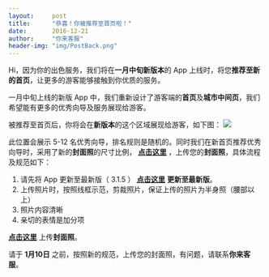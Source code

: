 ```yaml
---
layout:     post
title:      "恭喜！你被推荐至首页啦！"
date:       2016-12-21
author:     "你来客服"
header-img: "img/PostBack.png"
---
```


Hi，因为你的出色服务，我们将在**一月中旬新版本**的 App 上线时，将您**推荐至新的首页**，让更多的游客能够接触到你优质的服务。

一月中旬上线的新版 App 中，我们重新设计了游客端的**首页**及**城市中间页**，我们希望能有更多的优秀向导及服务展现给游客。

被推荐至首页后，你将会在**新版本**的这个区域展现给游客，如下图：
![](https://file.nilai.com/3.2index2.png)

此位置会展示 5-12 名优秀向导，排名规则是随机的。同时我们在新首页推荐优秀向导时，采用了新的**封面照**的尺寸比例， [**点击这里**](www.nilai.com) ，上传您的**封面照**，具体流程及规范如下：  
1. 请先将 App 更新至最新版（ 3.1.5 ） [**点击这里**](www.nilai.com)  **更新至最新版**。
2. 上传照片时，按照线框示范，剪裁照片，保证上传的照片为半身照（腰部以上）
3. 照片内容清晰
4. 亲切的表情是加分项

[**点击这里**](www.nilai.com) 上传**封面照**。

请于 **1月10日** 之前，按照新的规范，上传您的封面照，有问题，请联系**你来客服**。